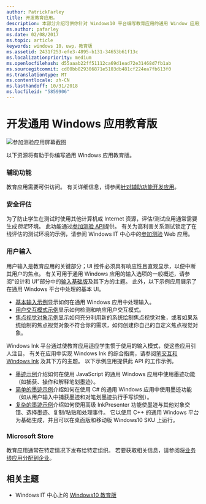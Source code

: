 ```yaml
---
author: PatrickFarley
title: 开发教育应用。
description: 本部分介绍可供你针对 Windows10 平台编写教育应用的通用 Window 应用资源。
ms.author: pafarley
ms.date: 02/08/2017
ms.topic: article
keywords: windows 10，uwp，教育版
ms.assetid: 2431f253-efe3-4895-b131-34653b61f13c
ms.localizationpriority: medium
ms.openlocfilehash: d55aaab22ff51112ca69d1ead72e31468d7fb1ab
ms.sourcegitcommit: cd00bb829306871e5103db481cf224ea7fb613f0
ms.translationtype: MT
ms.contentlocale: zh-CN
ms.lasthandoff: 10/31/2018
ms.locfileid: "5859906"
---
```

# <a name="develop-universal-windows-apps-for-education"></a>开发通用 Windows 应用教育版
![参加测验应用屏幕截图](images/take-a-test-screen-small.png)

以下资源将有助于你编写通用 Windows 应用教育版。

### <a name="accessibility"></a>辅助功能
教育应用需要可供访问。 有关详细信息，请参阅[针对辅助功能开发应用](https://developer.microsoft.com/windows/accessible-apps)。


### <a name="secure-assessments"></a>安全评估
为了防止学生在测试时使用其他计算机或 Internet 资源，评估/测试应用通常需要生成*锁定*环境。 此功能通过[参加测验 API](take-a-test-api.md)提供。 有关为高利害关系测试锁定了在线评估的测试环境的示例，请参阅 Windows IT 中心中的[参加测验](https://technet.microsoft.com/edu/windows/take-tests-in-windows-10) Web 应用。

### <a name="user-input"></a>用户输入
用户输入是教育应用的关键部分；UI 控件必须具有响应性且直观显示，以便中断其用户的焦点。 有关可用于通用 Windows 应用的输入选项的一般概述，请参阅“设计和 UI”部分中的[输入基础版](https://docs.microsoft.com/windows/uwp/design/input/input-primer)及其下方的主题。 此外，以下示例应用展示了在通用 Windows 平台中处理的基本 UI。
- [基本输入示例](https://github.com/Microsoft/Windows-universal-samples/tree/master/Samples/BasicInput)显示如何在通用 Windows 应用中处理输入。
- [用户交互模式示例](https://github.com/Microsoft/Windows-universal-samples/tree/master/Samples/UserInteractionMode)显示如何检测和响应用户交互模式。
- [焦点视觉对象示例](https://github.com/Microsoft/Windows-universal-samples/tree/master/Samples/XamlFocusVisuals)显示如何充分利用新的系统绘制焦点视觉对象，或者如果系统绘制的焦点视觉对象不符合你的需求，如何创建你自己的自定义焦点视觉对象。

Windows Ink 平台通过使教育应用适应学生惯于使用的输入模式，使这些应用引人注目。 有关在应用中实现 Windows Ink 的综合指南，请参阅[笔交互和 Windows Ink](https://docs.microsoft.com/windows/uwp/design/input/pen-and-stylus-interactions) 及其下方的主题。 以下示例应用提供此 API 的工作示例。
- [墨迹示例](https://github.com/Microsoft/Windows-universal-samples/tree/master/Samples/Ink)介绍如何在使用 JavaScript 的通用 Windows 应用中使用墨迹功能（如捕获、操作和解释笔划墨迹）。
- [简单的墨迹示例](https://github.com/Microsoft/Windows-universal-samples/tree/master/Samples/SimpleInk)介绍如何在使用 C# 的通用 Windows 应用中使用墨迹功能（如从用户输入中捕获墨迹和对笔划墨迹执行手写识别）。
- [复杂的墨迹示例](https://github.com/Microsoft/Windows-universal-samples/tree/master/Samples/ComplexInk)介绍如何使用高级 InkPresenter 功能使墨迹与其他对象交错、选择墨迹、复制/粘贴和处理事件。 它以使用 C++ 的通用 Windows 平台为基础生成，并且可以在桌面版和移动版 Windows10 SKU 上运行。


### <a name="microsoft-store"></a>Microsoft Store
教育应用通常在特定情况下发布给特定组织。 若要获取相关信息，请参阅[将业务线应用分配到企业](https://msdn.microsoft.com/windows/uwp/publish/distribute-lob-apps-to-enterprises)。

## <a name="related-topics"></a>相关主题
- Windows IT 中心上的 [Windows10 教育版](https://technet.microsoft.com/edu/windows/index)
